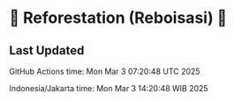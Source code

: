 
# 🌳 Reforestation (Reboisasi) 🌲

## Last Updated

GitHub Actions time: Mon Mar  3 07:20:48 UTC 2025

Indonesia/Jakarta time: Mon Mar  3 14:20:48 WIB 2025
